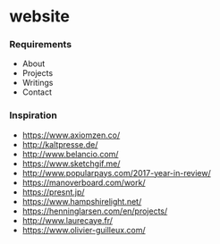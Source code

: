 # website

### Requirements
+ About
+ Projects
+ Writings
+ Contact

### Inspiration
+ https://www.axiomzen.co/
+ http://kaltpresse.de/
+ http://www.belancio.com/
+ https://www.sketchgif.me/
+ http://www.popularpays.com/2017-year-in-review/
+ https://manoverboard.com/work/
+ https://presnt.jp/
+ https://www.hampshirelight.net/
+ https://henninglarsen.com/en/projects/
+ http://www.laurecaye.fr/
+ https://www.olivier-guilleux.com/
